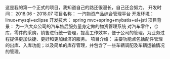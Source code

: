 这是我的第一个正式的项目，我知道自己的路还很漫长，自己还会努力。
开发时间：  2018.06 - 2018.07
项目名称：  一汽物资产品综合管理平台
开发环境：  linux+mysql+eclipse
开发技术：  spring mvc+spring+mybatis+el+jstl
项目背景：  为一汽大众公司的汽车售后服务量身定做的物资管理系统 对汽车零件，仓库，零件的采购，销售进行统一管理，提高工作效率，便于公司的管理，为业务过程提供更加快捷、更好和更加经济的服务。
项目介绍：  主要功能点包括配件管理的出库、入库功能；以及简单的库存管理，并包含了一些车辆调配及车辆运输情况的管理。
